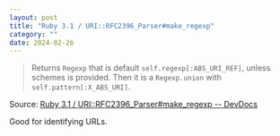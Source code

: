 ```yaml
---
layout: post
title: "Ruby 3.1 / URI::RFC2396_Parser#make_regexp"
category: ""
date: 2024-02-26
---
```


>Returns `Regexp` that is default `self.regexp[:ABS_URI_REF]`, unless schemes is provided. Then it is a `Regexp.union` with `self.pattern[:X_ABS_URI]`.

Source: [Ruby 3.1 / URI::RFC2396_Parser#make_regexp -- DevDocs](https://devdocs.io/ruby~3.1/uri/rfc2396_parser#method-i-make_regexp)

Good for identifying URLs.
